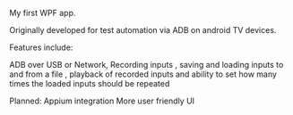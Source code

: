 My first WPF app.

Originally developed for test automation via ADB on android TV devices. 


Features include:

ADB over USB or Network,
Recording inputs , saving and loading inputs to and from a file , playback of recorded inputs and ability to set how many times the  loaded inputs should be repeated


Planned: 
Appium integration
More user friendly UI
